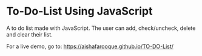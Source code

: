 # To-Do-List Using JavaScript
A to do list made with JavaScript. The user can add, check/uncheck, delete and clear their list. 

For a live demo, go to: https://aishafarooque.github.io/TO-DO-List/
